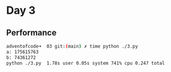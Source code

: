 # Day 3

## Performance
```bash
adventofcode➜  03 git:(main) ✗ time python ./3.py
a: 175615763
b: 74361272
python ./3.py  1.78s user 0.05s system 741% cpu 0.247 total
```